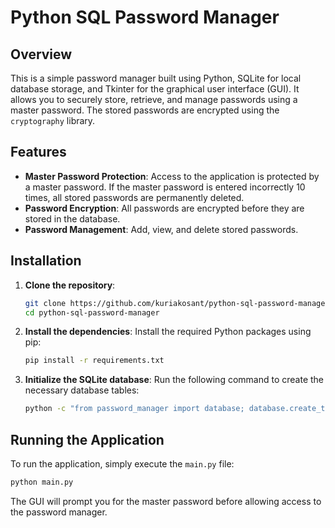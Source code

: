 
# Python SQL Password Manager

## Overview

This is a simple password manager built using Python, SQLite for local database storage, and Tkinter for the graphical user interface (GUI). It allows you to securely store, retrieve, and manage passwords using a master password. The stored passwords are encrypted using the `cryptography` library.

## Features

- **Master Password Protection**: Access to the application is protected by a master password. If the master password is entered incorrectly 10 times, all stored passwords are permanently deleted.
- **Password Encryption**: All passwords are encrypted before they are stored in the database.
- **Password Management**: Add, view, and delete stored passwords.

## Installation

1. **Clone the repository**:
    ```bash
    git clone https://github.com/kuriakosant/python-sql-password-manager.git
    cd python-sql-password-manager
    ``` 
    
2. **Install the dependencies**:
 Install the required Python packages using pip:
    ```bash
    pip install -r requirements.txt
    ``` 
    
3. **Initialize the SQLite database**:
 Run the following command to create the necessary database tables:
    ```bash
    python -c "from password_manager import database; database.create_tables()"
    ``` 
    
## Running the Application

To run the application, simply execute the `main.py` file:

```bash
python main.py
```

The GUI will prompt you for the master password before allowing access to the password manager.

